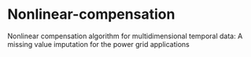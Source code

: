 # Nonlinear-compensation
Nonlinear compensation algorithm for multidimensional temporal data: A missing value imputation for the power grid applications
